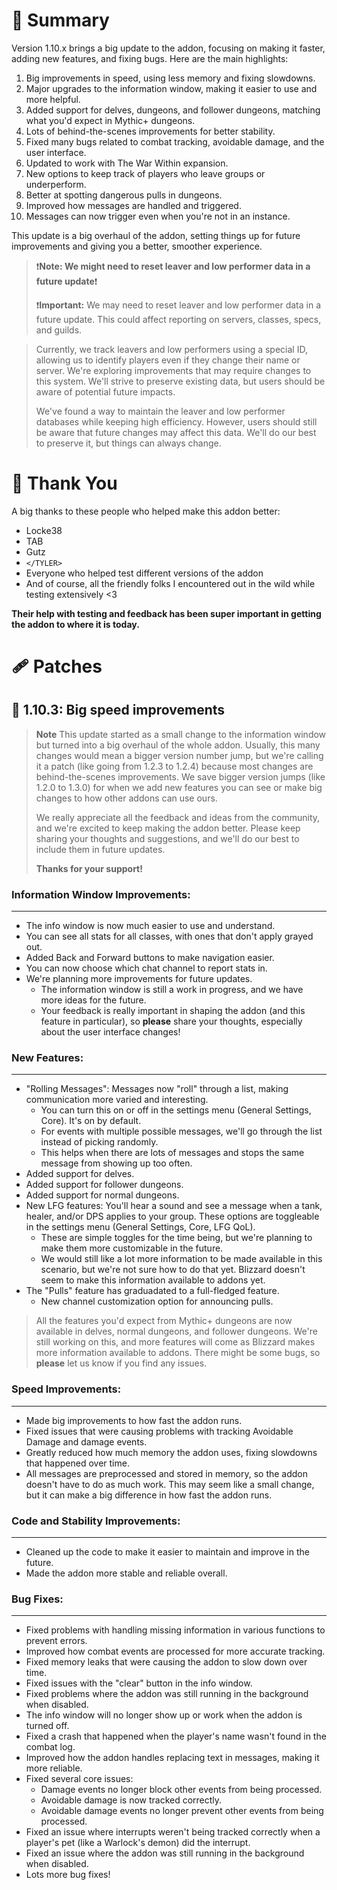 # 📢 Summary

Version 1.10.x brings a big update to the addon, focusing on making it faster, adding new features, and fixing bugs. Here are the main highlights:

1. Big improvements in speed, using less memory and fixing slowdowns.
2. Major upgrades to the information window, making it easier to use and more helpful.
3. Added support for delves, dungeons, and follower dungeons, matching what you'd expect in Mythic+ dungeons.
4. Lots of behind-the-scenes improvements for better stability.
5. Fixed many bugs related to combat tracking, avoidable damage, and the user interface.
6. Updated to work with The War Within expansion.
7. New options to keep track of players who leave groups or underperform.
8. Better at spotting dangerous pulls in dungeons.
9. Improved how messages are handled and triggered.
10. Messages can now trigger even when you're not in an instance.

This update is a big overhaul of the addon, setting things up for future improvements and giving you a better, smoother experience.

>❗**Note: We might need to reset leaver and low performer data in a future update**❗
>
> ❗**Important:** We may need to reset leaver and low performer data in a future update. This could affect reporting on servers, classes, specs, and guilds.

> Currently, we track leavers and low performers using a special ID, allowing us to identify players even if they change their name or server. We're exploring improvements that may require changes to this system. We'll strive to preserve existing data, but users should be aware of potential future impacts.
>
> We've found a way to maintain the leaver and low performer databases while keeping high efficiency. However, users should still be aware that future changes may affect this data. We'll do our best to preserve it, but things can always change.

# 🙏 Thank You

A big thanks to these people who helped make this addon better:

- Locke38
- TAB
- Gutz
- `</TYLER>`
- Everyone who helped test different versions of the addon
- And of course, all the friendly folks I encountered out in the wild while testing extensively \<3

**Their help with testing and feedback has been super important in getting the addon to where it is today.**

# 🩹 Patches

## 🚀 **1.10.3**: Big speed improvements

> **Note**
> This update started as a small change to the information window but turned into a big overhaul of the whole addon. Usually, this many changes would mean a bigger version number jump, but we're calling it a patch (like going from 1.2.3 to 1.2.4) because most changes are behind-the-scenes improvements. We save bigger version jumps (like 1.2.0 to 1.3.0) for when we add new features you can see or make big changes to how other addons can use ours.
>
> We really appreciate all the feedback and ideas from the community, and we're excited to keep making the addon better. Please keep sharing your thoughts and suggestions, and we'll do our best to include them in future updates.
>
> **Thanks for your support!**

### **Information Window Improvements:**
   ---
   * The info window is now much easier to use and understand.
   * You can see all stats for all classes, with ones that don't apply grayed out.
   * Added Back and Forward buttons to make navigation easier.
   * You can now choose which chat channel to report stats in.
   * We're planning more improvements for future updates.
      * The information window is still a work in progress, and we have more ideas for the future.
      * Your feedback is really important in shaping the addon (and this feature in particular), so **please** share your thoughts, especially about the user interface changes!

### **New Features:**
   ---
   - "Rolling Messages": Messages now "roll" through a list, making communication more varied and interesting.
      - You can turn this on or off in the settings menu (General Settings, Core). It's on by default.
      - For events with multiple possible messages, we'll go through the list instead of picking randomly.
      - This helps when there are lots of messages and stops the same message from showing up too often.
   - Added support for delves.
   - Added support for follower dungeons.
   - Added support for normal dungeons.
   - New LFG features: You'll hear a sound and see a message when a tank, healer, and/or DPS applies to your group. These options are toggleable in the settings menu (General Settings, Core, LFG QoL).
      - These are simple toggles for the time being, but we're planning to make them more customizable in the future.
      - We would still like a lot more information to be made available in this scenario, but we're not sure how to do that yet. Blizzard doesn't seem to make this information available to addons yet.
   - The "Pulls" feature has graduadated to a full-fledged feature.
      - New channel customization option for announcing pulls.

   > All the features you'd expect from Mythic+ dungeons are now available in delves, normal dungeons, and follower dungeons.
   > We're still working on this, and more features will come as Blizzard makes more information available to addons. There might be some bugs, so **please** let us know if you find any issues.

### **Speed Improvements:**
   ---
   - Made big improvements to how fast the addon runs.
   - Fixed issues that were causing problems with tracking Avoidable Damage and damage events.
   - Greatly reduced how much memory the addon uses, fixing slowdowns that happened over time.
   - All messages are preprocessed and stored in memory, so the addon doesn't have to do as much work. This may seem like a small change, but it can make a big difference in how fast the addon runs.

### **Code and Stability Improvements:**
   ---
   - Cleaned up the code to make it easier to maintain and improve in the future.
   - Made the addon more stable and reliable overall.

### **Bug Fixes:**
   ---
   - Fixed problems with handling missing information in various functions to prevent errors.
   - Improved how combat events are processed for more accurate tracking.
   - Fixed memory leaks that were causing the addon to slow down over time.
   - Fixed issues with the "clear" button in the info window.
   - Fixed problems where the addon was still running in the background when disabled.
   - The info window will no longer show up or work when the addon is turned off.
   - Fixed a crash that happened when the player's name wasn't found in the combat log.
   - Improved how the addon handles replacing text in messages, making it more reliable.
   - Fixed several core issues:
      - Damage events no longer block other events from being processed.
      - Avoidable damage is now tracked correctly.
      - Avoidable damage events no longer prevent other events from being processed.
   - Fixed an issue where interrupts weren't being tracked correctly when a player's pet (like a Warlock's demon) did the interrupt.
   - Fixed an issue where the addon was still running in the background when disabled.
   - Lots more bug fixes!
